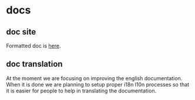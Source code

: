 # docs

## doc site

Formatted doc is [here](http://appium.io/documentation.html?lang=en).

## doc translation

At the moment we are focusing on improving the english documentation. When it 
is done we are planning to setup proper i18n l10n processes so that it is 
easier for people to help in translating the documentation.
